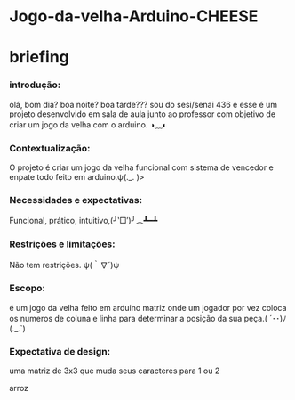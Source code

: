 # Jogo-da-velha-Arduino-CHEESE

# briefing

### introdução:
olá, bom dia? boa noite? boa tarde???  sou do sesi/senai 436 e esse é um projeto desenvolvido em sala de aula  junto ao professor com objetivo de criar um jogo da velha com o arduino. ◑﹏◐

### Contextualização:
O projeto é criar um jogo da velha funcional com sistema de vencedor e enpate todo feito em arduino.ψ(._. )>


### Necessidades e expectativas:
Funcional, prático, intuitivo,(╯‵□′)╯︵┻━┻


### Restrições e limitações:
Não tem restrições. ψ(｀∇´)ψ


### Escopo:
é um jogo da velha feito em arduino matriz onde um jogador por vez coloca os numeros de coluna e linha para determinar a posição da sua peça.( ´･･)ﾉ(._.`)


### Expectativa de design:
uma matriz de 3x3 que muda seus caracteres para 1 ou 2 


arroz




